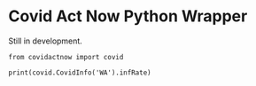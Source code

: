 # Covid Act Now Python Wrapper

Still in development.

```
from covidactnow import covid

print(covid.CovidInfo('WA').infRate)
```
